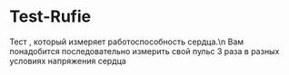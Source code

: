 # Test-Rufie
Тест , который измеряет работоспособность сердца.\n
Вам понадобится последовательно измерить свой пульс 3 раза в разных условиях напряжения сердца
